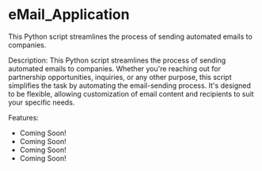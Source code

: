 # eMail_Application
This Python script streamlines the process of sending automated emails to companies. 

Description:
This Python script streamlines the process of sending automated emails to companies. Whether you're reaching out for partnership opportunities, inquiries, or any other purpose, this script simplifies the task by automating the email-sending process. It's designed to be flexible, allowing customization of email content and recipients to suit your specific needs.

Features:

- Coming Soon!
- Coming Soon!
- Coming Soon!
- Coming Soon!
